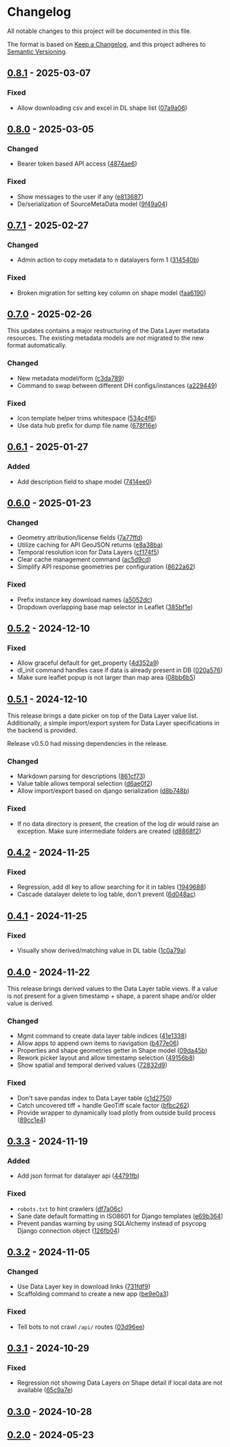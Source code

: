 # Changelog

All notable changes to this project will be documented in this file.

The format is based on [Keep a Changelog](https://keepachangelog.com/en/1.0.0/),
and this project adheres to [Semantic Versioning](https://semver.org/spec/v2.0.0.html).

## [0.8.1](https://github.com/datasnack/datahub/compare/v0.8.0..v0.8.1) - 2025-03-07

### Fixed

- Allow downloading csv and excel in DL shape list ([07a9a06](https://github.com/datasnack/datahub/commit/07a9a06870c597a81ea26a60d971fa5a1dc682ff))

## [0.8.0](https://github.com/datasnack/datahub/compare/v0.7.1..v0.8.0) - 2025-03-05

### Changed

- Bearer token based API access ([4874ae6](https://github.com/datasnack/datahub/commit/4874ae63c9d319cedd7ec3ae18404e9494b4ebfb))

### Fixed

- Show messages to the user if any ([e813687](https://github.com/datasnack/datahub/commit/e81368757dd4bf8dccbb2dc784527b77c0bf5fa8))
- De/serialization of SourceMetaData model ([9f49a04](https://github.com/datasnack/datahub/commit/9f49a04d058ab08d042bf747c9bfc1f460715e95))

## [0.7.1](https://github.com/datasnack/datahub/compare/v0.7.0..v0.7.1) - 2025-02-27

### Changed

- Admin action to copy metadata to n datalayers form 1 ([314540b](https://github.com/datasnack/datahub/commit/314540b3ba40a4d6267382a16b764f071d513b7f))

### Fixed

- Broken migration for setting key column on shape model ([faa6190](https://github.com/datasnack/datahub/commit/faa6190cc07ef19ed8c13c30e20bb0fff646d3b9))

## [0.7.0](https://github.com/datasnack/datahub/compare/v0.6.1..v0.7.0) - 2025-02-26

This updates contains a major restructuring of the Data Layer metadata resources. The existing metadata models are *not* migrated to the new format automatically.

### Changed

- New metadata model/form ([c3da789](https://github.com/datasnack/datahub/commit/c3da78910039e63f7eeff95a4ac471333f7459e1))
- Command to swap between different DH configs/instances ([a229449](https://github.com/datasnack/datahub/commit/a229449e413378a6e7f76270790965018275d646))

### Fixed

- Icon template helper trims whitespace ([534c4f6](https://github.com/datasnack/datahub/commit/534c4f69d82f0d6f24a9232f92e4cf54360fe645))
- Use data hub prefix for dump file name ([678f16e](https://github.com/datasnack/datahub/commit/678f16eb389a167f9e309dffe914c0102a7564eb))

## [0.6.1](https://github.com/datasnack/datahub/compare/v0.6.0..v0.6.1) - 2025-01-27

### Added

- Add description field to shape model ([7414ee0](https://github.com/datasnack/datahub/commit/7414ee0f3609606482ddcf8219da946f0373034b))

## [0.6.0](https://github.com/datasnack/datahub/compare/v0.5.2..v0.6.0) - 2025-01-23

### Changed

- Geometry attribution/license fields ([7a77ffd](https://github.com/datasnack/datahub/commit/7a77ffdf6df17fd0d5c336491fb69c470780f8e5))
- Utilize caching for API GeoJSON returns ([e8a38ba](https://github.com/datasnack/datahub/commit/e8a38ba580ed8c1cc7f3fcd4388edb77e014c697))
- Temporal resolution icon for Data Layers ([cf174f5](https://github.com/datasnack/datahub/commit/cf174f508f44fe47360dcc0a6c2da23787f83a40))
- Clear cache management command ([ac5d9cd](https://github.com/datasnack/datahub/commit/ac5d9cda8be4cf77319cf50c081c9e396c992b85))
- Simplify API response geometries per configuration ([8622a62](https://github.com/datasnack/datahub/commit/8622a62801d11d32e45b0737edd9aa76fc991333))

### Fixed

- Prefix instance key download names ([a5052dc](https://github.com/datasnack/datahub/commit/a5052dc4fd25e56e207c88925176a8222f8e3194))
- Dropdown overlapping base map selector in Leaflet ([385bf1e](https://github.com/datasnack/datahub/commit/385bf1e2f181cd03524010f00f5491741699a03c))

## [0.5.2](https://github.com/datasnack/datahub/compare/v0.5.1..v0.5.2) - 2024-12-10

### Fixed

- Allow graceful default for get_property ([4d352a9](https://github.com/datasnack/datahub/commit/4d352a93df5bcbcdd8a324ab7c0b01ceaf57ff40))
- dl_init command handles case if data is already present in DB ([020a576](https://github.com/datasnack/datahub/commit/020a57674917c18da3175d16305b0e30626fee1c))
- Make sure leaflet popup is not larger than map area ([08bb6b5](https://github.com/datasnack/datahub/commit/08bb6b53f90c917b906ff2e6b5d5ab586024c524))

## [0.5.1](https://github.com/datasnack/datahub/compare/v0.4.2..v0.5.1) - 2024-12-10

This release brings a date picker on top of the Data Layer value list. Additionally, a simple import/export system for Data Layer specifications in the backend is provided.

Release v0.5.0 had missing dependencies in the release.

### Changed

- Markdown parsing for descriptions ([861cf73](https://github.com/datasnack/datahub/commit/861cf737c788e785fb45f8e4a0fbc3b895107cda))
- Value table allows temporal selection ([d6ae0f2](https://github.com/datasnack/datahub/commit/d6ae0f2c710ffabda22f974f397272ef759fa2ad))
- Allow import/export based on django serialization ([d8b748b](https://github.com/datasnack/datahub/commit/d8b748b75a15201bcea1330d83217a1ce8875266))

### Fixed

- If no data directory is present, the creation of the log dir would raise an exception. Make sure intermediate folders are created ([d8868f2](https://github.com/datasnack/datahub/commit/d8868f268ea65b2dec26b3bdd89fe3a60ff71618))

## [0.4.2](https://github.com/datasnack/datahub/compare/v0.4.1..v0.4.2) - 2024-11-25

### Fixed

- Regression, add dl key to allow searching for it in tables ([1949688](https://github.com/datasnack/datahub/commit/1949688b7e5cf7fa7501bfbfe425a7e47ff92d83))
- Cascade datalayer delete to log table, don't prevent ([6d048ac](https://github.com/datasnack/datahub/commit/6d048ac5c321b2d1232fdd33a0d9eb80f5ccf1b8))

## [0.4.1](https://github.com/datasnack/datahub/compare/v0.4.0..v0.4.1) - 2024-11-25

### Fixed

- Visually show derived/matching value in DL table ([1c0a79a](https://github.com/datasnack/datahub/commit/1c0a79a2dc78066b454fb65fc9b2911f70e8af3c))

## [0.4.0](https://github.com/datasnack/datahub/compare/v0.3.3..v0.4.0) - 2024-11-22

This release brings derived values to the Data Layer table views. If a value is not present for a given timestamp + shape, a parent shape and/or older value is derived.

### Changed

- Mgmt command to create data layer table indices ([41e1338](https://github.com/datasnack/datahub/commit/41e13383f9c120ff4f808cf2289e527e6014760e))
- Allow apps to append own items to navigation ([b477e06](https://github.com/datasnack/datahub/commit/b477e0626e1a591952cd815bd8fbe3a4443db7eb))
- Properties and shape geometries getter in Shape model ([09da45b](https://github.com/datasnack/datahub/commit/09da45bad9deaa4febd886620baf71f6c976bd5a))
- Rework picker layout and allow timestamp selection ([49156b8](https://github.com/datasnack/datahub/commit/49156b8ff57c9096a4a7da69add24efa33636cf2))
- Show spatial and temporal derived values ([72832d9](https://github.com/datasnack/datahub/commit/72832d9e080b227f8661c59a9d5716162a795dcd))

### Fixed

- Don't save pandas index to Data Layer table ([c1d2750](https://github.com/datasnack/datahub/commit/c1d2750a9c12be19e90643aca76444471d62cd5d))
- Catch uncovered tiff + handle GeoTiff scale factor ([bfbc262](https://github.com/datasnack/datahub/commit/bfbc26298256ccea201aacbabf4a3816056a661b))
- Provide wrapper to dynamically load plotly from outside build process ([89cc1e4](https://github.com/datasnack/datahub/commit/89cc1e49a8ea8aa533ac81554c0e1df9bb94950f))

## [0.3.3](https://github.com/datasnack/datahub/compare/v0.3.2..v0.3.3) - 2024-11-19

### Added

- Add json format for datalayer api ([44791fb](https://github.com/datasnack/datahub/commit/44791fb6b26f4d1c20d4524a43b0e9968e08d816))


### Fixed

- `robots.txt` to hint crawlers ([df7a06c](https://github.com/datasnack/datahub/commit/df7a06c746c5662faaa41cbd6103c797274b4a1f))
- Sane date default formatting in ISO8601 for Django templates ([e69b364](https://github.com/datasnack/datahub/commit/e69b3642823149aedfab1102dc5ea5c00746168e))
- Prevent pandas warning by using SQLAlchemy instead of psycopg Django connection object ([126fb04](https://github.com/datasnack/datahub/commit/126fb0450f955c172486e6e48ea26e3202bd6219))

## [0.3.2](https://github.com/datasnack/datahub/compare/v0.3.1..v0.3.2) - 2024-11-05

### Changed

- Use Data Layer key in download links ([731fdf9](https://github.com/datasnack/datahub/commit/731fdf9aa61b5573dec445bbcea0d2b0621f2ab2))
- Scaffolding command to create a new app ([be9e0a3](https://github.com/datasnack/datahub/commit/be9e0a3f3a25f61b062b5e8970ca3931f5c2279d))

### Fixed

- Tell bots to not crawl `/api/` routes ([03d96ee](https://github.com/datasnack/datahub/commit/03d96ee98bc8019674fb8d32e6f8eb64e6f8edd5))

## [0.3.1](https://github.com/datasnack/datahub/compare/v0.3.0..v0.3.1) - 2024-10-29

### Fixed

- Regression not showing Data Layers on Shape detail if local data are not available ([65c9a7e](https://github.com/datasnack/datahub/commit/65c9a7e0767248f9664b3ade7ff5d00e14a6ebee))

## [0.3.0](https://github.com/datasnack/datahub/compare/v0.2.0..v0.3.0) - 2024-10-28


## [0.2.0](https://github.com/datasnack/datahub/compare/v0.1.0.dev1..v0.2.0) - 2024-05-23


<!-- generated by git-cliff -->
